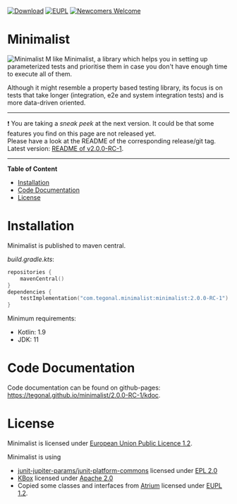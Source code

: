 <!-- for main -->
<!--
[![Download](https://img.shields.io/badge/Download-v2.0.0--RC--1-%23007ec6)](https://central.sonatype.com/artifact/com.tegonal.minimalist/minimalist/2.0.0-RC-1)
[![EUPL 1.2](https://img.shields.io/badge/%E2%9A%96-EUPL%201.2-%230b45a6)](https://joinup.ec.europa.eu/collection/eupl/eupl-text-11-12 "License")
[![Quality Assurance](https://github.com/tegonal/minimalist/actions/workflows/quality-assurance.yml/badge.svg?event=push&branch=main)](https://github.com/tegonal/minimalist/actions/workflows/quality-assurance.yml?query=branch%3Amain)
[![Newcomers Welcome](https://img.shields.io/badge/%F0%9F%91%8B-Newcomers%20Welcome-blueviolet)](https://github.com/tegonal/minimalist/issues?q=is%3Aissue+is%3Aopen+label%3A%22good+first+issue%22 "Ask in discussions for help")
-->
<!-- for main end -->
<!-- for release -->

[![Download](https://img.shields.io/badge/Download-v2.0.0--RC--1-%23007ec6)](https://central.sonatype.com/artifact/com.tegonal.minimalist/minimalist/2.0.0-RC-1)
[![EUPL](https://img.shields.io/badge/%E2%9A%96-EUPL%201.2-%230b45a6)](https://joinup.ec.europa.eu/collection/eupl/eupl-text-11-12 "License")
[![Newcomers Welcome](https://img.shields.io/badge/%F0%9F%91%8B-Newcomers%20Welcome-blueviolet)](https://github.com/tegonal/minimalist/issues?q=is%3Aissue+is%3Aopen+label%3A%22good+first+issue%22 "Ask in discussions for help")

<!-- for release end -->

# Minimalist

![Minimalist](https://raw.githubusercontent.com/tegonal/minimalist/main/.idea/icon.png) M like Minimalist,
a library which helps you in setting up parameterized tests and prioritise them in case you don't have enough time
to execute all of them.

Although it might resemble a property based testing library, its focus is on tests that take longer
(integration, e2e and system integration tests) and is more data-driven oriented.


---
❗ You are taking a *sneak peek* at the next version. It could be that some features you find on this page are not
released yet.  
Please have a look at the README of the corresponding release/git tag. Latest
version: [README of v2.0.0-RC-1](https://github.com/tegonal/minimalist/tree/v2.0.0-RC-1/README.md).

---

**Table of Content**

- [Installation](#installation)
- [Code Documentation](#code-documentation)
- [License](#license)

# Installation

Minimalist is published to maven central.

*build.gradle.kts*:

```kotlin
repositories {
	mavenCentral()
}
dependencies {
	testImplementation("com.tegonal.minimalist:minimalist:2.0.0-RC-1")
}
```

Minimum requirements:
- Kotlin: 1.9
- JDK: 11

# Code Documentation

Code documentation can be found on github-pages: <https://tegonal.github.io/minimalist/2.0.0-RC-1/kdoc>.

# License

Minimalist is licensed
under [European Union Public Licence 1.2](https://joinup.ec.europa.eu/collection/eupl/eupl-text-11-12).

Minimalist is using

- [junit-jupiter-params/junit-platform-commons](https://github.com/junit-team/junit5) licensed
  under [EPL 2.0](https://www.eclipse.org/legal/epl-v20.html)
- [KBox](https://github.com/robstoll/kbox) licensed under [Apache 2.0](https://opensource.org/licenses/Apache2.0)
- Copied some classes and interfaces from [Atrium](https://atriumlib.org) licensed
  under [EUPL 1.2](https://joinup.ec.europa.eu/collection/eupl/eupl-text-11-12).
